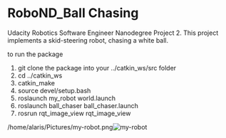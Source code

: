 # RoboND_Ball Chasing
Udacity Robotics Software Engineer Nanodegree Project 2.
This project implements a skid-steering robot, chasing a white ball.

to run the package 
1) git clone the package into your ../catkin_ws/src folder 
2) cd ../catkin_ws
3) catkin_make
4) source devel/setup.bash
4) roslaunch my_robot world.launch
5) roslaunch ball_chaser ball_chaser.launch
6) rosrun rqt_image_view rqt_image_view 

/home/alaris/Pictures/my-robot.png![my-robot](https://user-images.githubusercontent.com/13367696/131069817-f56cdd4b-ffda-4f26-9136-e91d3164556c.png)

